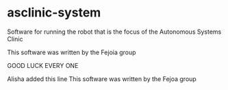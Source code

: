 # asclinic-system

Software for running the robot that is the focus of the Autonomous Systems Clinic 


This software was written by the Fejoia group

GOOD LUCK EVERY ONE


Alisha added this line
This software was written by the Fejoa group


